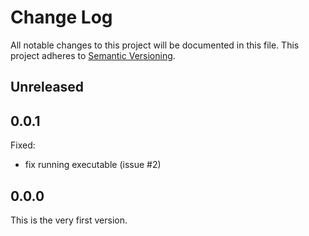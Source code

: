 
# Change Log

All notable changes to this project will be documented in this file.
This project adheres to [Semantic Versioning](http://semver.org/).


## Unreleased


## 0.0.1

Fixed:

* fix running executable (issue #2)


## 0.0.0

This is the very first version.

